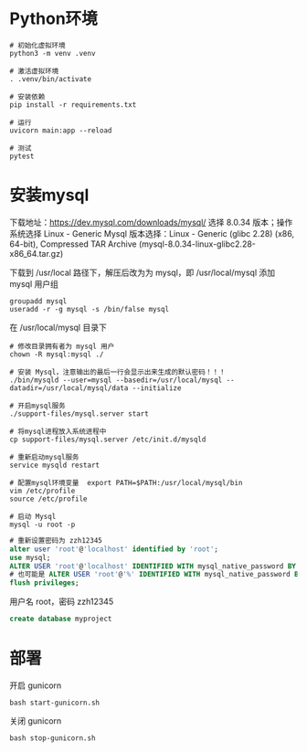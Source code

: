 # Python环境

```shell
# 初始化虚拟环境
python3 -m venv .venv

# 激活虚拟环境
. .venv/bin/activate

# 安装依赖
pip install -r requirements.txt

# 运行
uvicorn main:app --reload

# 测试
pytest
```

# 安装mysql
下载地址：https://dev.mysql.com/downloads/mysql/
选择 8.0.34 版本；操作系统选择 Linux - Generic
Mysql 版本选择：Linux - Generic (glibc 2.28) (x86, 64-bit), Compressed TAR Archive (mysql-8.0.34-linux-glibc2.28-x86_64.tar.gz)

下载到 /usr/local 路径下，解压后改为为 mysql，即 /usr/local/mysql
添加 mysql 用户组
```shell
groupadd mysql
useradd -r -g mysql -s /bin/false mysql
```

在 /usr/local/mysql 目录下
```shell
# 修改目录拥有者为 mysql 用户
chown -R mysql:mysql ./

# 安装 Mysql，注意输出的最后一行会显示出来生成的默认密码！！！
./bin/mysqld --user=mysql --basedir=/usr/local/mysql --datadir=/usr/local/mysql/data --initialize

# 开启mysql服务
./support-files/mysql.server start

# 将mysql进程放入系统进程中
cp support-files/mysql.server /etc/init.d/mysqld

# 重新启动mysql服务
service mysqld restart

# 配置mysql环境变量  export PATH=$PATH:/usr/local/mysql/bin
vim /etc/profile
source /etc/profile

# 启动 Mysql
mysql -u root -p
```

```sql
# 重新设置密码为 zzh12345
alter user 'root'@'localhost' identified by 'root';
use mysql;
ALTER USER 'root'@'localhost' IDENTIFIED WITH mysql_native_password BY 'zzh12345';
# 也可能是 ALTER USER 'root'@'%' IDENTIFIED WITH mysql_native_password BY 'zzh12345';
flush privileges;
```

用户名 root，密码 zzh12345

```sql
create database myproject
```

# 部署
开启 gunicorn
```shell
bash start-gunicorn.sh
```

关闭 gunicorn
```shell
bash stop-gunicorn.sh
```